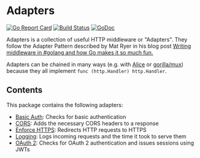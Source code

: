 # Adapters

[![Go Report Card](https://goreportcard.com/badge/github.com/mastertinner/adapters?style=flat-square)](https://goreportcard.com/report/github.com/mastertinner/adapters)
[![Build Status](https://img.shields.io/endpoint.svg?url=https%3A%2F%2Factions-badge.atrox.dev%2Fmastertinner%2Fadapters%2Fbadge&style=flat-square)](https://github.com/mastertinner/adapters/actions)
[![GoDoc](http://img.shields.io/badge/godoc-reference-5272B4.svg?style=flat-square)](http://godoc.org/github.com/mastertinner/adapters)

Adapters is a collection of useful HTTP middleware or "Adapters". They follow the Adapter Pattern described by Mat Ryer in his blog post [Writing middleware in #golang and how Go makes it so much fun.](https://medium.com/@matryer/writing-middleware-in-golang-and-how-go-makes-it-so-much-fun-4375c1246e81)

Adapters can be chained in many ways (e.g. with [Alice](https://github.com/justinas/alice) or [gorilla/mux](https://github.com/gorilla/mux#middleware)) because they all implement `func (http.Handler) http.Handler`.

## Contents

This package contains the following adapters:

- [Basic Auth](https://github.com/mastertinner/adapters/tree/master/basicauth): Checks for basic authentication
- [CORS](https://github.com/mastertinner/adapters/tree/master/cors): Adds the necessary CORS headers to a response
- [Enforce HTTPS](https://github.com/mastertinner/adapters/tree/master/enforcehttps): Redirects HTTP requests to HTTPS
- [Logging](https://github.com/mastertinner/adapters/tree/master/logging): Logs incoming requests and the time it took to serve them
- [OAuth 2](https://github.com/mastertinner/adapters/tree/master/oauth2): Checks for OAuth 2 authentication and issues sessions using JWTs
